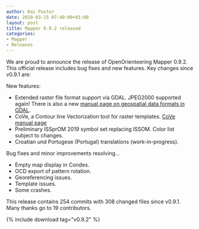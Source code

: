 ```yaml
---
author: Kai Pastor
date: 2020-03-15 07:40:00+01:00
layout: post
title: Mapper 0.9.2 released
categories:
- Mapper
- Releases
---
```


We are proud to announce the release of OpenOrienteering Mapper 0.9.2. This official release includes bug fixes and new features. Key changes since v0.9.1 are:

New features:

- Extended raster file format support via GDAL. 
  JPEG2000 supported again! 
  There is also a new [manual page on geospatial data formats in GDAL](https://www.openorienteering.org/mapper-manual/pages/gdal.html).
- CoVe, a Contour line Vectorization tool for raster templates. 
  [CoVe manual page](https://www.openorienteering.org/mapper-manual/pages/cove.html)
- Preliminary ISSprOM 2019 symbol set replacing ISSOM. 
  Color list subject to changes.
- Croatian und Portugese (Portugal) translations (work-in-progress).

Bug fixes and minor improvements resolving...

- Empty map display in Condes.
- OCD export of pattern rotation.
- Georeferencing issues.
- Template issues.
- Some crashes.

This release contains 254 commits with 308 changed files since v0.9.1. Many thanks go to 19 contributors. 

{% include download tag="v0.9.2" %}
